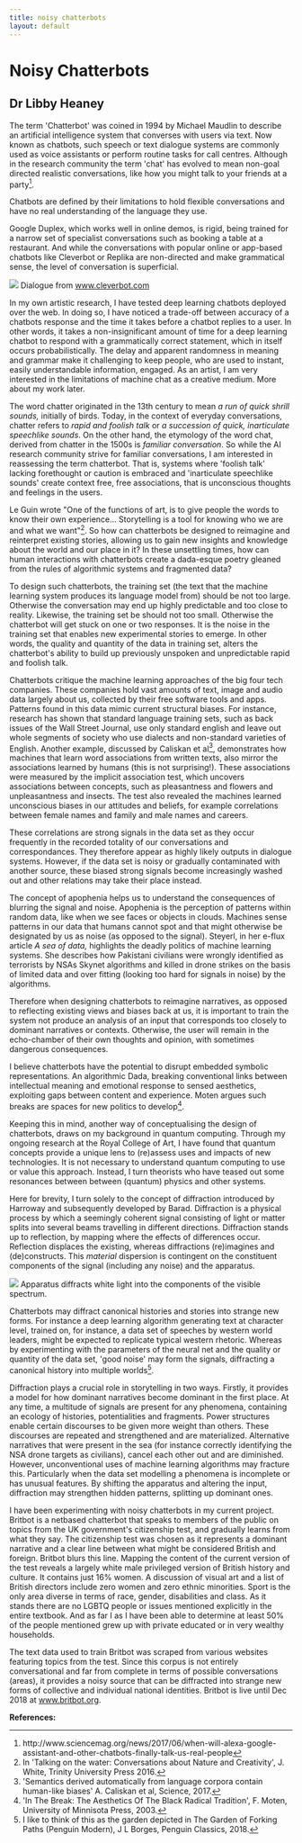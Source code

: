 ```yaml
---
title: noisy chatterbots
layout: default
---
```


# Noisy Chatterbots
## Dr Libby Heaney

The term 'Chatterbot' was coined in 1994 by Michael Maudlin to describe an artificial intelligence system that converses with users via text. Now known as chatbots, such speech or text dialogue systems are commonly used as voice assistants or perform routine tasks for call centres. Although in the research community the term 'chat' has evolved to mean non-goal directed realistic conversations, like how you might talk to your friends at a party[<sup>1</sup>](#fn1)<a id="fnref1"></a>.

Chatbots are defined by their limitations to hold flexible conversations and have no real understanding of the language they use.

Google Duplex, which works well in online demos, is rigid, being trained for a narrow set of specialist conversations such as booking a table at a restaurant. And while the conversations with popular online or app-based chatbots like Cleverbot or Replika are non-directed and make grammatical sense, the level of conversation is superficial.


![](Images/15_Chatterbots/15_Chatterbots_Image1.jpg)
Dialogue from www.cleverbot.com


In my own artistic research, I have tested deep learning chatbots deployed over the web. In doing so, I have noticed a trade-off between accuracy of a chatbots response and the time it takes before a chatbot replies to a user. In other words, it takes a non-insignificant amount of time for a deep learning chatbot to respond with a grammatically correct statement, which in itself occurs probabilistically. The delay and apparent randomness in meaning and grammar make it challenging to keep people, who are used to instant, easily understandable information, engaged. As an artist, I am very interested in the limitations of machine chat as a creative medium. More about my work later.

The word chatter originated in the 13th century to mean *a run of quick shrill sounds,* initially of birds. Today, in the context of everyday conversations, chatter refers to *rapid and foolish talk* or *a succession of quick, inarticulate speechlike sounds*. On the other hand, the etymology of the word chat, derived from chatter in the 1500s is *familiar conversation*. So while the AI research community strive for familiar conversations, I am interested in reassessing the term chatterbot. That is, systems where 'foolish talk' lacking forethought or caution is embraced and 'inarticulate speechlike sounds' create context free, free associations, that is unconscious thoughts and feelings in the users.

Le Guin wrote "One of the functions of art, is to give people the words to know their own experience... Storytelling is a tool for knowing who we are and what we want"[<sup>2</sup>](#fn2)<a id="fnref2"></a>. So how can chatterbots be designed to reimagine and reinterpret existing stories, allowing us to gain new insights and knowledge about the world and our place in it? In these unsettling times, how can human interactions with chatterbots create a dada-esque poetry gleaned from the rules of algorithmic systems and fragmented data?

To design such chatterbots, the training set (the text that the machine learning system produces its language model from) should be not too large. Otherwise the conversation may end up highly predictable and too close to reality. Likewise, the training set be should not too small. Otherwise the chatterbot will get stuck on one or two responses. It is the noise in the training set that enables new experimental stories to emerge. In other words, the quality and quantity of the data in training set, alters the chatterbot's ability to build up previously unspoken and unpredictable rapid and foolish talk.

Chatterbots critique the machine learning approaches of the big four tech companies. These companies hold vast amounts of text, image and audio data largely about us, collected by their free software tools and apps. Patterns found in this data mimic current structural biases. For instance, research has shown that standard language training sets, such as back issues of the Wall Street Journal, use only standard english and leave out whole segments of society who use dialects and non-standard varieties of English. Another example, discussed by Caliskan et al[<sup>3</sup>](#fn3)<a id="fnref3"></a>, demonstrates how machines that learn word associations from written texts, also mirror the associations learned by humans (this is not surprising!). These associations were measured by the implicit association test, which uncovers associations between concepts, such as pleasantness and flowers and unpleasantness and insects. The test also revealed the machines learned unconscious biases in our attitudes and beliefs, for example correlations between female names and family and male names and careers.

These correlations are strong signals in the data set as they occur frequently in the recorded totality of our conversations and correspondances. They therefore appear as highly likely outputs in dialogue systems. However, if the data set is noisy or gradually contaminated with another source, these biased strong signals become increasingly washed out and other relations may take their place instead.

The concept of apophenia helps us to understand the consequences of blurring the signal and noise. Apophenia is the perception of patterns within random data, like when we see faces or objects in clouds. Machines sense patterns in our data that humans cannot spot and that might otherwise be designated by us as noise (as opposed to the signal). Steyerl, in her e-flux article *A sea of data,* highlights the deadly politics of machine learning systems. She describes how Pakistani civilians were wrongly identified as terrorists by NSAs Skynet algorithms and killed in drone strikes on the basis of limited data and over fitting (looking too hard for signals in noise) by the algorithms.

Therefore when designing chatterbots to reimagine narratives, as opposed to reflecting existing views and biases back at us, it is important to train the system not produce an analysis of an input that corresponds too closely to dominant narratives or contexts. Otherwise, the user will remain in the echo-chamber of their own thoughts and opinion, with sometimes dangerous consequences.

I believe chatterbots have the potential to disrupt embedded symbolic representations. An algorithmic Dada, breaking conventional links between intellectual meaning and emotional response to sensed aesthetics, exploiting gaps between content and experience. Moten argues such breaks are spaces for new politics to develop[<sup>4</sup>](#fn4)<a id="fnref4"></a>.

Keeping this in mind, another way of conceptualising the design of chatterbots, draws on my background in quantum computing. Through my ongoing research at the Royal College of Art, I have found that quantum concepts provide a unique lens to (re)assess uses and impacts of new technologies. It is not necessary to understand quantum computing to use or value this approach. Instead, I turn theorists who have teased out some resonances between between (quantum) physics and other systems.

Here for brevity, I turn solely to the concept of diffraction introduced by Harroway and subsequently developed by Barad. Diffraction is a physical process by which a seemingly coherent signal consisting of light or matter splits into several beams travelling in different directions. Diffraction stands up to reflection, by mapping where the effects of differences occur. Reflection displaces the existing, whereas diffractions (re)imagines and (de)constructs. This *material* dispersion is contingent on the constituent components of the signal (including any noise) and the apparatus.

![](Images/15_Chatterbots/15_Chatterbots_Image2.jpg)
Apparatus diffracts white light into the components of the visible spectrum.

Chatterbots may diffract canonical histories and stories into strange new forms. For instance a deep learning algorithm generating text at character level, trained on, for instance, a data set of speeches by western world leaders, might be expected to replicate typical western rhetoric. Whereas by experimenting with the parameters of the neural net and the quality or quantity of the data set, 'good noise' may form the signals, diffracting a canonical history into multiple worlds[<sup>5</sup>](#fn5)<a id="fnref5"></a>.

Diffraction plays a crucial role in storytelling in two ways. Firstly, it provides a model for how dominant narratives become dominant in the first place. At any time, a multitude of signals are present for any phenomena, containing an ecology of histories, potentialities and fragments. Power structures enable certain discourses to be given more weight than others. These discourses are repeated and strengthened and are materialized. Alternative narratives that were present in the sea (for instance correctly identifying the NSA drone targets as civilians), cancel each other out and are diminished. However, unconventional uses of machine learning algorithms may fracture this. Particularly when the data set modelling a phenomena is incomplete or has unusual features. By shifting the apparatus and altering the input, diffraction may strengthen hidden patterns, splitting up dominant ones.

I have been experimenting with noisy chatterbots in my current project. Britbot is a netbased chatterbot that speaks to members of the public on topics from the UK government's citizenship test, and gradually learns from what they say. The citizenship test was chosen as it represents a dominant narrative and a clear line between what might be considered British and foreign. Britbot blurs this line. Mapping the content of the current version of the test reveals a largely white male privileged version of British history and culture. It contains just 16% women. A discussion of visual art and a list of British directors include zero women and zero ethnic minorities. Sport is the only area diverse in terms of race, gender, disabilities and class. As it stands there are no LGBTQ people or issues mentioned explicitly in the entire textbook. And as far I as I have been able to determine at least 50% of the people mentioned grew up with private educated or in very wealthy households.

The text data used to train Britbot was scraped from various websites featuring topics from the test. Since this corpus is not entirely conversational and far from complete in terms of possible conversations (areas), it provides a noisy source that can be diffracted into strange new forms of collective and individual national identities. Britbot is live until Dec 2018 at www.britbot.org.

**References:**
<hr>
<ol>
<li id="fn1">http://www.sciencemag.org/news/2017/06/when-will-alexa-google-assistant-and-other-chatbots-finally-talk-us-real-people<a href="#fnref1">↩</a></li>
<li id="fn2">In 'Talking on the water: Conversations about Nature and     Creativity', J. White, Trinity University Press 2016.<a href="#fnref2">↩</a></li>
<li id="fn3">'Semantics derived automatically from language corpora contain     human-like biases' A. Caliskan et al, Science, 2017.<a href="#fnref3">↩</a></li>
<li id="fn4">'In The Break: The Aesthetics Of The Black Radical Tradition', F.     Moten, University of Minnisota Press, 2003.<a href="#fnref4">↩</a></li>
<li id="fn5">I like to think of this as the garden depicted in The Garden of     Forking Paths (Penguin Modern), J L Borges, Penguin Classics, 2018.<a href="#fnref5">↩</a></li>
</ol>
